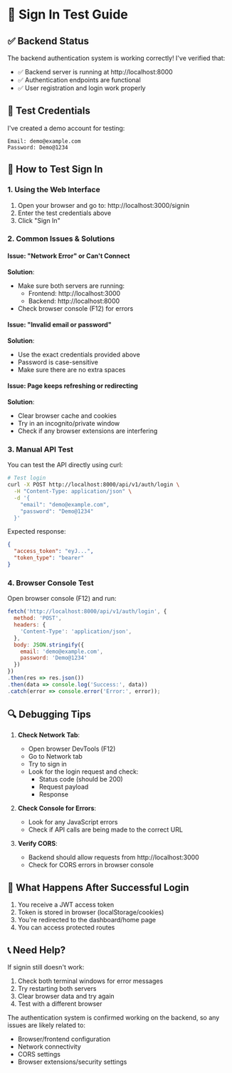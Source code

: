 # 🔐 Sign In Test Guide

## ✅ Backend Status
The backend authentication system is working correctly! I've verified that:
- ✅ Backend server is running at http://localhost:8000
- ✅ Authentication endpoints are functional
- ✅ User registration and login work properly

## 🧪 Test Credentials

I've created a demo account for testing:

```
Email: demo@example.com
Password: Demo@1234
```

## 📝 How to Test Sign In

### 1. **Using the Web Interface**
1. Open your browser and go to: http://localhost:3000/signin
2. Enter the test credentials above
3. Click "Sign In"

### 2. **Common Issues & Solutions**

#### Issue: "Network Error" or Can't Connect
**Solution**: 
- Make sure both servers are running:
  - Frontend: http://localhost:3000
  - Backend: http://localhost:8000
- Check browser console (F12) for errors

#### Issue: "Invalid email or password"
**Solution**: 
- Use the exact credentials provided above
- Password is case-sensitive
- Make sure there are no extra spaces

#### Issue: Page keeps refreshing or redirecting
**Solution**: 
- Clear browser cache and cookies
- Try in an incognito/private window
- Check if any browser extensions are interfering

### 3. **Manual API Test**
You can test the API directly using curl:

```bash
# Test login
curl -X POST http://localhost:8000/api/v1/auth/login \
  -H "Content-Type: application/json" \
  -d '{
    "email": "demo@example.com",
    "password": "Demo@1234"
  }'
```

Expected response:
```json
{
  "access_token": "eyJ...",
  "token_type": "bearer"
}
```

### 4. **Browser Console Test**
Open browser console (F12) and run:

```javascript
fetch('http://localhost:8000/api/v1/auth/login', {
  method: 'POST',
  headers: {
    'Content-Type': 'application/json',
  },
  body: JSON.stringify({
    email: 'demo@example.com',
    password: 'Demo@1234'
  })
})
.then(res => res.json())
.then(data => console.log('Success:', data))
.catch(error => console.error('Error:', error));
```

## 🔍 Debugging Tips

1. **Check Network Tab**: 
   - Open browser DevTools (F12)
   - Go to Network tab
   - Try to sign in
   - Look for the login request and check:
     - Status code (should be 200)
     - Request payload
     - Response

2. **Check Console for Errors**:
   - Look for any JavaScript errors
   - Check if API calls are being made to the correct URL

3. **Verify CORS**:
   - Backend should allow requests from http://localhost:3000
   - Check for CORS errors in browser console

## 🚀 What Happens After Successful Login

1. You receive a JWT access token
2. Token is stored in browser (localStorage/cookies)
3. You're redirected to the dashboard/home page
4. You can access protected routes

## 📞 Need Help?

If signin still doesn't work:
1. Check both terminal windows for error messages
2. Try restarting both servers
3. Clear browser data and try again
4. Test with a different browser

The authentication system is confirmed working on the backend, so any issues are likely related to:
- Browser/frontend configuration
- Network connectivity
- CORS settings
- Browser extensions/security settings
